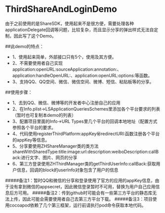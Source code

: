 # ThirdShareAndLoginDemo

  由于之前使用的是ShareSDK，使用起来不是很方便，需要处理各种applicationDelegate回调等问题，比较复杂，而且显示分享的弹出样式无法自定制，因此写了这个Demo。
 
  ##此demo的特点：
  
  * 1、使用起来简单，外部接口只有5个，使用及其方便。
  * 2、不需要使用者自己实现application:openURL:sourceApplication:annotation:、application:handleOpenURL:、application:openURL:options:等函数。
  * 3、支持QQ、QQ空间、微信、微信空间、微博、短信、粘贴板等的分享。
  
##使用步骤：
  *  1、去到QQ、微信、微博等的开发者中心注册自己的应用
  *  2、在Info.plist->LSApplicationQueriesSchemes里添加各个平台要求的列表（暂时也可复制本demo的列表）
  *  3、配置项目里面的Info->URL Types里几个平台的回调本地地址（配置方式参照各个平台的要求。
  *  4、代码使用registerThirdPlatform:appKey:secret:redirectURI:函数注册各个平台的appKey等信息。
  *  5、分享要使用ZHShareManager类的类方法shareWithSharedType:title:image:url:description:weiboDescription:callBack:进行文字、图片、网页的分享
  *  6、第三方登录使用ZHThirdManager类的getThirdUserInfo:callBack:获取用户信息，回调的block的userInfo对象包含了用户的信息
   
#####备注1：暂时QQ和微信的分享和登录使用了官方的应用的appKey信息，由于没有拿到微信的appsecret，因此微信登录暂时不可用，替换为用户自己应用信息后方可用。
#####备注2：传到github时可能会有一些第三方平台的静态库无法上传，因此可能会需要使用者自己去第三方平台下载。
#####备注3：项目使用cocoapod依赖了几个第三框架，运行前请执行pod命令获取本地代码。
